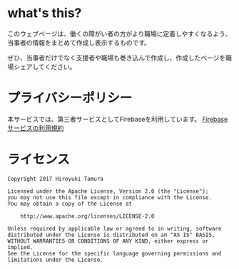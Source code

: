 # what's this?
このウェブページは、働くの障がい者の方がより職場に定着しやすくなるよう、当事者の情報をまとめて作成し表示するものです。

ぜひ、当事者だけでなく支援者や職場も巻き込んで作成し、作成したページを職場シェアしてください。

# プライバシーポリシー
本サービスでは、第三者サービスとしてFirebaseを利用しています。
[Firebase サービスの利用規約](https://firebase.google.com/terms/)

# ライセンス
```
Copyright 2017 Hiroyuki Tamura

Licensed under the Apache License, Version 2.0 (the "License");
you may not use this file except in compliance with the License.
You may obtain a copy of the License at

    http://www.apache.org/licenses/LICENSE-2.0

Unless required by applicable law or agreed to in writing, software
distributed under the License is distributed on an "AS IS" BASIS,
WITHOUT WARRANTIES OR CONDITIONS OF ANY KIND, either express or implied.
See the License for the specific language governing permissions and
limitations under the License.
```

